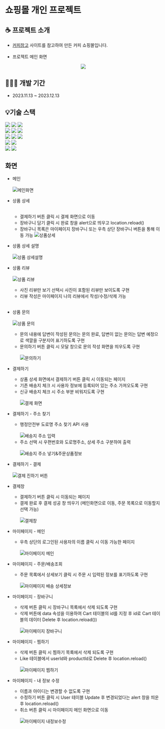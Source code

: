 # 쇼핑몰 개인 프로젝트
## ☕ 프로젝트 소개
  * <a href="https://coffeecg.com/">커피창고</a> 사이트를 참고하여 만든 커피 쇼핑몰입니다.
<br><br>
  * 프로젝트 메인 화면
<div align="center">
  <img src="https://github.com/Jihyeon0804/myshop_proj/assets/80299604/f6ebecd2-c832-4512-9c28-bade26a7e8c0"/>
</div>

## 👩🏻‍💻 개발 기간
  * 2023.11.13 ~ 2023.12.13

## 💡기술 스택
<div>
  <img src="https://img.shields.io/badge/java-007396?style=for-the-badge&logo=java&logoColor=white">
  <img src="https://img.shields.io/badge/python-3776AB?style=for-the-badge&logo=python&logoColor=white">
  <img src="https://img.shields.io/badge/html5-E34F26?style=for-the-badge&logo=html5&logoColor=white">
  <br>
  <img src="https://img.shields.io/badge/css-1572B6?style=for-the-badge&logo=css3&logoColor=white"> 
  <img src="https://img.shields.io/badge/javascript-F7DF1E?style=for-the-badge&logo=javascript&logoColor=black"> 
  <img src="https://img.shields.io/badge/jquery-0769AD?style=for-the-badge&logo=jquery&logoColor=white">
  <br>
  <img src="https://img.shields.io/badge/mysql-4479A1?style=for-the-badge&logo=mysql&logoColor=white">
  <img src="https://img.shields.io/badge/spring-6DB33F?style=for-the-badge&logo=spring&logoColor=white">
  <img src="https://img.shields.io/badge/bootstrap-7952B3?style=for-the-badge&logo=bootstrap&logoColor=white">
  <br>

  <img src="https://img.shields.io/badge/amazonaws-232F3E?style=for-the-badge&logo=amazonaws&logoColor=white"> 
  <img src="https://img.shields.io/badge/apache tomcat-F8DC75?style=for-the-badge&logo=apachetomcat&logoColor=white">
  <br>
  <img src="https://img.shields.io/badge/github-181717?style=for-the-badge&logo=github&logoColor=white">
  <img src="https://img.shields.io/badge/git-F05032?style=for-the-badge&logo=git&logoColor=white">
</div>

## 화면
  * 메인<br><br>
  ![메인화면](https://github.com/Jihyeon0804/myshop_proj/assets/80299604/5855f7f6-85b5-4ed9-ba0f-2f95fe2284ef)

  * 상품 상세<br><br>
    * 결제하기 버튼 클릭 시 결제 화면으로 이동
    * 장바구니 담기 클릭 시 완료 창을 alert으로 띄우고 location.reload()
    * 장바구니 목록은 마이페이지 장바구니 또는 우측 상단 장바구니 버튼을 통해 이동 가능
  ![상품상세](https://github.com/Jihyeon0804/myshop_proj/assets/80299604/801d919d-e3cf-4e5c-86a6-90e1c28a23aa)
  * 상품 상세 설명<br><br>
  ![상품 상세설명](https://github.com/Jihyeon0804/myshop_proj/assets/80299604/c45ca5a8-70fc-4145-906b-fd0522fec2cc)

  * 상품 리뷰<br><br>
  ![상품 리뷰](https://github.com/Jihyeon0804/myshop_proj/assets/80299604/37a7c4c0-4e22-4f22-9812-aed724f12a03)
    * 사진 리뷰만 보기 선택시 사진이 포함된 리뷰만 보이도록 구현
    * 리뷰 작성은 마이페이지 나의 리뷰에서 작성/수정/삭제 가능
     <br><br>
  * 상품 문의<br><br>
  ![상품 문의](https://github.com/Jihyeon0804/myshop_proj/assets/80299604/9765ac04-8bce-4d1b-9e11-ed7ca27744e6)
    * 문의 내용에 답변이 작성된 문의는 문의 완료, 답변이 없는 문의는 답변 예정으로 색깔을 구분지어 표기하도록 구현
    * 문의하기 버튼 클릭 시 모달 창으로 문의 작성 화면을 띄우도록 구현<br><br>
    ![문의하기](https://github.com/Jihyeon0804/myshop_proj/assets/80299604/662d7000-7d35-4ca8-8719-10f42a499259)
  * 결제하기<br>
    * 상품 상세 화면에서 결제하기 버튼 클릭 시 이동되는 페이지
    * 기존 배송지 체크 시 사용자 정보에 등록되어 있는 주소 가져오도록 구현
    * 신규 배송지 체크 시 주소 부분 비워지도록 구현<br><br>
    ![결제 화면](https://github.com/Jihyeon0804/myshop_proj/assets/80299604/c6ee578d-4b03-46f9-8785-de83d5687e0f)
  * 결제하기 - 주소 찾기<br>
    * 행정안전부 도로명 주소 찾기 API 사용<br><br>
    ![배송지 주소 입력](https://github.com/Jihyeon0804/myshop_proj/assets/80299604/a4dbeddd-26df-4582-8f76-3a7d0ad2315a)
    * 주소 선택 시 우편번호와 도로명주소, 상세 주소 구분하여 출력<br><br>
    ![배송지 주소 넣기&주문상품정보](https://github.com/Jihyeon0804/myshop_proj/assets/80299604/16f2bdfe-2ab4-4c84-ac56-e538853d5b71)
  * 결제하기 - 결제<br><br>
  ![결제 진하기 버튼](https://github.com/Jihyeon0804/myshop_proj/assets/80299604/ad63e5b4-f1de-4ba5-8d42-c69468bca4d7)
  * 결제창
    * 결제하기 버튼 클릭 시 이동되는 페이지
    * 결제 완료 후 결제 성공 창 띄우기 (메인화면으로 이동, 주문 목록으로 이동할지 선택 가능)<br><br>
    ![결제창](https://github.com/Jihyeon0804/myshop_proj/assets/80299604/15f28d9e-9f4a-46f5-be1a-cf9937d6086f)
  * 마이페이지 - 메인
    * 우측 상단의 로그인된 사용자의 이름 클릭 시 이동 가능한 페이지<br><br>
    ![마이페이지 메인](https://github.com/Jihyeon0804/myshop_proj/assets/80299604/f8393c4d-2f42-4acc-a1e9-59bdb8aac5f6)
  * 마이페이지 - 주문/배송조회
    * 주문 목록에서 상세보기 클릭 시 주문 시 입력된 정보를 표기하도록 구현<br><br>
    ![마이페이지 배송 상세정보](https://github.com/Jihyeon0804/myshop_proj/assets/80299604/da13e9bc-36c5-4de3-b502-520eabf900e0)
 * 마이페이지 - 장바구니
    * 삭제 버튼 클릭 시 장바구니 목록에서 삭제 되도록 구현
    * 삭제 버튼에 data 속성을 이용하여 Cart 테이블의 id를 지정 후 id로 Cart 테이블의 데이터 Delete 후 location.reload())<br><br>
    ![마이페이지 장바구니](https://github.com/Jihyeon0804/myshop_proj/assets/80299604/de590bee-8971-4c62-b9ba-3b71338f525e)
 * 마이페이지 - 찜하기
    * 삭제 버튼 클릭 시 찜하기 목록에서 삭제 되도록 구현
    * Like 테이블에서 userId와 productId로 Delete 후 location.reload()<br><br>
    ![마이페이지 찜하기](https://github.com/Jihyeon0804/myshop_proj/assets/80299604/96769434-050a-4be4-878d-f1462b4bb68e)
 * 마이페이지 - 내 정보 수정
    * 이름과 아이디는 변경할 수 없도록 구현
    * 수정하기 버튼 클릭 시 User 테이블 Update 후 변경되었다는 alert 창을 띄운 후 location.reload()
    * 취소 버튼 클릭 시 마이페이지 메인 화면으로 이동<br><br>
    ![마이페이지 내정보수정](https://github.com/Jihyeon0804/myshop_proj/assets/80299604/ae4ea64a-e688-434b-98ab-6ecce37c796c)
